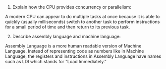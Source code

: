 <!-- Answers to the Short Answer Essay Questions go here -->

1. Explain how the CPU provides concurrency or parallelism:

A modern CPU can appear to do multiple tasks at once because it is able to quickly (usually milliseconds) switch to another task to perform instructions for a small period of time and then return to its previous task. 

2. Describe assembly language and machine language:

Assembly Language is a more human readable version of Machine Language. Instead of representing code as numbers like in Machine Language, the registers and instructions in Assembly Language have names such as LDI which stands for “Load Immediately.”  
